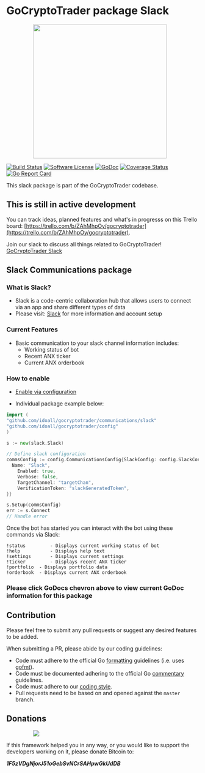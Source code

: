# GoCryptoTrader package Slack

<img src="https://github.com/idoall/gocryptotrader/blob/master/web/src/assets/page-logo.png?raw=true" width="350px" height="350px" hspace="70">


[![Build Status](https://travis-ci.org/thrasher-/gocryptotrader.svg?branch=master)](https://travis-ci.org/thrasher-/gocryptotrader)
[![Software License](https://img.shields.io/badge/License-MIT-orange.svg?style=flat-square)](https://github.com/idoall/gocryptotrader/blob/master/LICENSE)
[![GoDoc](https://godoc.org/github.com/idoall/gocryptotrader?status.svg)](https://godoc.org/github.com/idoall/gocryptotrader/communications/slack)
[![Coverage Status](http://codecov.io/github/thrasher-/gocryptotrader/coverage.svg?branch=master)](http://codecov.io/github/thrasher-/gocryptotrader?branch=master)
[![Go Report Card](https://goreportcard.com/badge/github.com/idoall/gocryptotrader)](https://goreportcard.com/report/github.com/idoall/gocryptotrader)


This slack package is part of the GoCryptoTrader codebase.

## This is still in active development

You can track ideas, planned features and what's in progresss on this Trello board: [https://trello.com/b/ZAhMhpOy/gocryptotrader](https://trello.com/b/ZAhMhpOy/gocryptotrader).

Join our slack to discuss all things related to GoCryptoTrader! [GoCryptoTrader Slack](https://join.slack.com/t/gocryptotrader/shared_invite/enQtNTQ5NDAxMjA2Mjc5LTQyYjIxNGVhMWU5MDZlOGYzMmE0NTJmM2MzYWY5NGMzMmM4MzUwNTBjZTEzNjIwODM5NDcxODQwZDljMGQyNGY)

## Slack Communications package

### What is Slack?

+ Slack is a code-centric collaboration hub that allows users to connect via an
app and share different types of data
+ Please visit: [Slack](https://slack.com/) for more information and account setup

### Current Features

+ Basic communication to your slack channel information includes:
  - Working status of bot
  - Recent ANX ticker
  - Current ANX orderbook

### How to enable

+ [Enable via configuration](https://github.com/idoall/gocryptotrader/tree/master/config#enable-communications-via-config-example)

+ Individual package example below:
```go
import (
"github.com/idoall/gocryptotrader/communications/slack"
"github.com/idoall/gocryptotrader/config"
)

s := new(slack.Slack)

// Define slack configuration
commsConfig := config.CommunicationsConfig{SlackConfig: config.SlackConfig{
  Name: "Slack",
	Enabled: true,
	Verbose: false,
	TargetChannel: "targetChan",
	VerificationToken: "slackGeneratedToken",
}}

s.Setup(commsConfig)
err := s.Connect
// Handle error
```

Once the bot has started you can interact with the bot using these commands
via Slack:

```
!status 		- Displays current working status of bot
!help 			- Displays help text
!settings		- Displays current settings
!ticker			- Displays recent ANX ticker
!portfolio	- Displays portfolio data
!orderbook	- Displays current ANX orderbook
```

### Please click GoDocs chevron above to view current GoDoc information for this package

## Contribution

Please feel free to submit any pull requests or suggest any desired features to be added.

When submitting a PR, please abide by our coding guidelines:

+ Code must adhere to the official Go [formatting](https://golang.org/doc/effective_go.html#formatting) guidelines (i.e. uses [gofmt](https://golang.org/cmd/gofmt/)).
+ Code must be documented adhering to the official Go [commentary](https://golang.org/doc/effective_go.html#commentary) guidelines.
+ Code must adhere to our [coding style](https://github.com/idoall/gocryptotrader/blob/master/doc/coding_style.md).
+ Pull requests need to be based on and opened against the `master` branch.

## Donations

<img src="https://github.com/idoall/gocryptotrader/blob/master/web/src/assets/donate.png?raw=true" hspace="70">

If this framework helped you in any way, or you would like to support the developers working on it, please donate Bitcoin to:

***1F5zVDgNjorJ51oGebSvNCrSAHpwGkUdDB***

